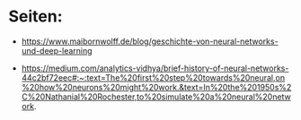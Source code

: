 # Seiten:

- https://www.maibornwolff.de/blog/geschichte-von-neural-networks-und-deep-learning

- https://medium.com/analytics-vidhya/brief-history-of-neural-networks-44c2bf72eec#:~:text=The%20first%20step%20towards%20neural,on%20how%20neurons%20might%20work.&text=In%20the%201950s%2C%20Nathanial%20Rochester,to%20simulate%20a%20neural%20network.